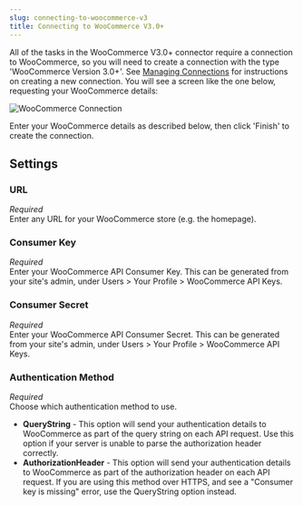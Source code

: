 ```yaml
---
slug: connecting-to-woocommerce-v3
title: Connecting to WooCommerce V3.0+
---
```

All of the tasks in the WooCommerce V3.0+ connector require a connection to WooCommerce, so you will need to create a connection with the type 'WooCommerce Version 3.0+'. See [Managing Connections](managing-connections) for instructions on creating a new connection. You will see a screen like the one below, requesting your WooCommerce details: 

![WooCommerce Connection](/assets/images/woocommerce-v3/woocommerce-v3-connection.png)

Enter your WooCommerce details as described below, then click 'Finish' to create the connection.

## Settings
### URL
_Required_  
Enter any URL for your WooCommerce store (e.g. the homepage).

### Consumer Key
_Required_  
Enter your WooCommerce API Consumer Key. This can be generated from your site's admin, under Users > Your Profile > WooCommerce API Keys.

### Consumer Secret
_Required_  
Enter your WooCommerce API Consumer Secret. This can be generated from your site's admin, under Users > Your Profile > WooCommerce API Keys.

### Authentication Method
_Required_  
Choose which authentication method to use.
- **QueryString** - This option will send your authentication details to WooCommerce as part of the query string on each API request. Use this option if your server is unable to parse the authorization header correctly.
- **AuthorizationHeader** - This option will send your authentication details to WooCommerce as part of the authorization header on each API request. If you are using this method over HTTPS, and see a "Consumer key is missing" error, use the QueryString option instead.